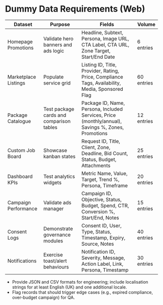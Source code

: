 # Dummy Data Requirements (Web)

| Dataset | Purpose | Fields | Volume |
| --- | --- | --- | --- |
| Homepage Promotions | Validate hero banners and ads logic | Headline, Subtext, Persona, Image URL, CTA Label, CTA URL, Zone Target, Start/End Date | 6 entries |
| Marketplace Listings | Populate service grid | Listing ID, Title, Provider, Rating, Price, Compliance Tags, Availability, Media, Sponsored Flag | 60 entries |
| Package Catalogue | Test package cards and comparison tables | Package ID, Name, Persona, Included Services, Price (monthly/annual), Savings %, Zones, Promotions | 12 entries |
| Custom Job Board | Showcase kanban states | Request ID, Title, Client, Zone, Deadline, Bid Count, Status, Budget, Attachments | 25 entries |
| Dashboard KPIs | Test analytics widgets | Metric Name, Value, Target, Trend %, Persona, Timeframe | 20 entries |
| Campaign Performance | Validate ads manager | Campaign ID, Objective, Status, Budget, Spend, CTR, Conversion %, Start/End, Notes | 15 entries |
| Consent Logs | Demonstrate governance modules | Consent ID, User, Type, Status, Timestamp, Expiry, Source, Notes | 40 entries |
| Notifications | Exercise toast/alert behaviours | Notification ID, Severity, Message, Action Label, Link, Persona, Timestamp | 30 entries |

- Provide JSON and CSV formats for engineering; include localisation strings for at least English (UK) and one additional locale.
- Flag records that should trigger edge cases (e.g., expired compliance, over-budget campaign) for QA.
